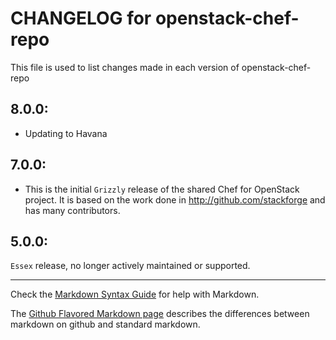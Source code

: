 # CHANGELOG for openstack-chef-repo

This file is used to list changes made in each version of openstack-chef-repo

## 8.0.0:

* Updating to Havana

## 7.0.0:

* This is the initial `Grizzly` release of the shared Chef for OpenStack project. It is based on the work done in http://github.com/stackforge and has many contributors.

## 5.0.0:

`Essex` release, no longer actively maintained or supported.

- - -
Check the [Markdown Syntax Guide](http://daringfireball.net/projects/markdown/syntax) for help with Markdown.

The [Github Flavored Markdown page](http://github.github.com/github-flavored-markdown/) describes the differences between markdown on github and standard markdown.

